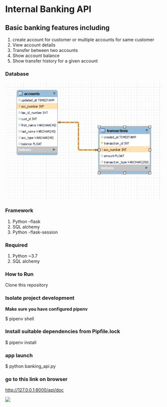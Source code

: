 # **Internal Banking API**

## **Basic banking features including**

 
1. create account for customer or multiple accounts for same customer
2. View account details
3. Transfer between two accounts
4. Show account balance
5. Show transfer history for a given account

### **Database**
![img.png](img.png)


### **Framework**

1. Python –flask
2. SQL alchemy
3. Python -flask-session


### **Required**

1. Python ~3.7
2. SQL alchemy

### **How to Run**

Clone this repository

### **Isolate project development**

**Make sure you have configured pipenv**

$ pipenv shell

### **Install suitable dependencies from Pipfile.lock**

$ pipenv install

### **app launch**

$ python banking_api.py

### **go to this link on browser**

 http://127.0.0.1:8000/api/doc


<img src="C:\Users\nroha\Desktop\Screenshot 2022-10-26 200253.jpg"/>
